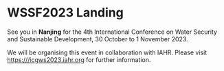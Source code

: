 # WSSF2023 Landing

See you in **Nanjing** for the 4th International Conference on Water Security and Sustainable Development, 30 October to 1 November 2023.

We will be organising this event in collaboration with IAHR. Please visit [https:///icgws2023.iahr.org](icgws2023.iahr.org) for further information.
